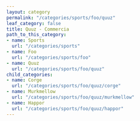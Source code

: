```yaml
---
layout: category
permalink: "/categories/sports/foo/quuz"
leaf_category: false
title: Quuz - Commercia
path_to_this_category:
- name: Sports
  url: "/categories/sports"
- name: Foo
  url: "/categories/sports/foo"
- name: Quuz
  url: "/categories/sports/foo/quuz"
child_categories:
- name: Corge
  url: "/categories/sports/foo/quuz/corge"
- name: Murkmellow
  url: "/categories/sports/foo/quuz/murkmellow"
- name: Happor
  url: "/categories/sports/foo/quuz/happor"
---
```

